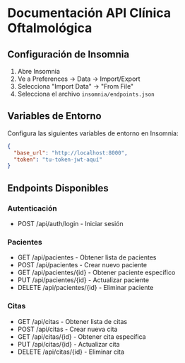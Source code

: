 # Documentación API Clínica Oftalmológica

## Configuración de Insomnia

1. Abre Insomnia
2. Ve a Preferences -> Data -> Import/Export
3. Selecciona "Import Data" -> "From File"
4. Selecciona el archivo `insomnia/endpoints.json`

## Variables de Entorno

Configura las siguientes variables de entorno en Insomnia:

```json
{
  "base_url": "http://localhost:8000",
  "token": "tu-token-jwt-aquí"
}
```

## Endpoints Disponibles

### Autenticación
- POST /api/auth/login - Iniciar sesión

### Pacientes
- GET /api/pacientes - Obtener lista de pacientes
- POST /api/pacientes - Crear nuevo paciente
- GET /api/pacientes/{id} - Obtener paciente específico
- PUT /api/pacientes/{id} - Actualizar paciente
- DELETE /api/pacientes/{id} - Eliminar paciente

### Citas
- GET /api/citas - Obtener lista de citas
- POST /api/citas - Crear nueva cita
- GET /api/citas/{id} - Obtener cita específica
- PUT /api/citas/{id} - Actualizar cita
- DELETE /api/citas/{id} - Eliminar cita